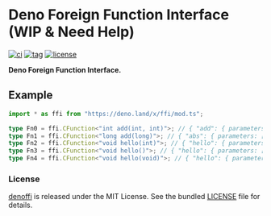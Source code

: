 # Deno Foreign Function Interface (WIP & Need Help)

[![ci](https://github.com/denoffi/denoffi/actions/workflows/ci.yml/badge.svg)](https://github.com/denoffi/denoffi/actions/workflows/ci.yml)
[![tag](https://img.shields.io/github/release/denoffi/denoffi)](https://github.com/denoffi/denoffi/releases)
[![license](https://img.shields.io/github/license/denoffi/denoffi)](https://github.com/denoffi/denoffi/blob/main/LICENSE)

**Deno Foreign Function Interface.**

## Example

```ts
import * as ffi from "https://deno.land/x/ffi/mod.ts";

type Fn0 = ffi.CFunction<"int add(int, int)">; // { "add": { parameters: ["i32", "i32"]; result: "i32" } }
type Fn1 = ffi.CFunction<"long add(long)">; // { "abs": { parameters: ["i64"]; result: "i64" } }
type Fn2 = ffi.CFunction<"void hello(int)">; // { "hello": { parameters: ["i32"]; result: "void" } }
type Fn3 = ffi.CFunction<"void hello()">; // { "hello": { parameters: []; result: "void" } }
type Fn4 = ffi.CFunction<"void hello(void)">; // { "hello": { parameters: ["void"]; result: "void" } }
```

### License

[denoffi](https://github.com/denoffi/denoffi) is released under the MIT License.
See the bundled [LICENSE](./LICENSE) file for details.
